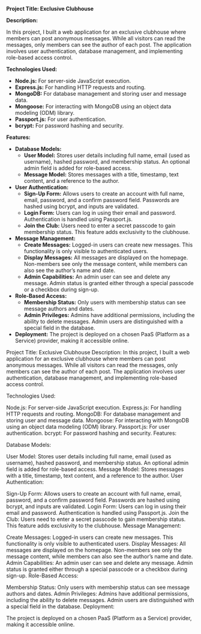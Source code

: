 <strong>Project Title: Exclusive Clubhouse</strong>

<strong>Description:</strong>

In this project, I built a web application for an exclusive clubhouse where members can post anonymous messages. While all visitors can read the messages, only members can see the author of each post. The application involves user authentication, database management, and implementing role-based access control.

<strong>Technologies Used:</strong>

<ul>
  <li><strong>Node.js:</strong> For server-side JavaScript execution.</li>
  <li><strong>Express.js:</strong> For handling HTTP requests and routing.</li>
  <li><strong>MongoDB:</strong> For database management and storing user and message data.</li>
  <li><strong>Mongoose:</strong> For interacting with MongoDB using an object data modeling (ODM) library.</li>
  <li><strong>Passport.js:</strong> For user authentication.</li>
  <li><strong>bcrypt:</strong> For password hashing and security.</li>
</ul>
<strong>Features:</strong>

<ul>
  <li><strong>Database Models:</strong>
    <ul>
      <li><strong>User Model:</strong> Stores user details including full name, email (used as username), hashed password, and membership status. An optional admin field is added for role-based access.</li>
      <li><strong>Message Model:</strong> Stores messages with a title, timestamp, text content, and a reference to the author.</li>
    </ul>
  </li>
  <li><strong>User Authentication:</strong>
    <ul>
      <li><strong>Sign-Up Form:</strong> Allows users to create an account with full name, email, password, and a confirm password field. Passwords are hashed using bcrypt, and inputs are validated.</li>
      <li><strong>Login Form:</strong> Users can log in using their email and password. Authentication is handled using Passport.js.</li>
      <li><strong>Join the Club:</strong> Users need to enter a secret passcode to gain membership status. This feature adds exclusivity to the clubhouse.</li>
    </ul>
  </li>
  <li><strong>Message Management:</strong>
    <ul>
      <li><strong>Create Messages:</strong> Logged-in users can create new messages. This functionality is only visible to authenticated users.</li>
      <li><strong>Display Messages:</strong> All messages are displayed on the homepage. Non-members see only the message content, while members can also see the author’s name and date.</li>
      <li><strong>Admin Capabilities:</strong> An admin user can see and delete any message. Admin status is granted either through a special passcode or a checkbox during sign-up.</li>
    </ul>
  </li>
  <li><strong>Role-Based Access:</strong>
    <ul>
      <li><strong>Membership Status:</strong> Only users with membership status can see message authors and dates.</li>
      <li><strong>Admin Privileges:</strong> Admins have additional permissions, including the ability to delete messages. Admin users are distinguished with a special field in the database.</li>
    </ul>
  </li>
  <li><strong>Deployment:</strong> The project is deployed on a chosen PaaS (Platform as a Service) provider, making it accessible online.</li>
</ul>

Project Title: Exclusive Clubhouse
Description:
In this project, I built a web application for an exclusive clubhouse where members can post anonymous messages. While all visitors can read the messages, only members can see the author of each post. The application involves user authentication, database management, and implementing role-based access control.

Technologies Used:

Node.js: For server-side JavaScript execution.
Express.js: For handling HTTP requests and routing.
MongoDB: For database management and storing user and message data.
Mongoose: For interacting with MongoDB using an object data modeling (ODM) library.
Passport.js: For user authentication.
bcrypt: For password hashing and security.
Features:

Database Models:

User Model: Stores user details including full name, email (used as username), hashed password, and membership status. An optional admin field is added for role-based access.
Message Model: Stores messages with a title, timestamp, text content, and a reference to the author.
User Authentication:

Sign-Up Form: Allows users to create an account with full name, email, password, and a confirm password field. Passwords are hashed using bcrypt, and inputs are validated.
Login Form: Users can log in using their email and password. Authentication is handled using Passport.js.
Join the Club: Users need to enter a secret passcode to gain membership status. This feature adds exclusivity to the clubhouse.
Message Management:

Create Messages: Logged-in users can create new messages. This functionality is only visible to authenticated users.
Display Messages: All messages are displayed on the homepage. Non-members see only the message content, while members can also see the author’s name and date.
Admin Capabilities: An admin user can see and delete any message. Admin status is granted either through a special passcode or a checkbox during sign-up.
Role-Based Access:

Membership Status: Only users with membership status can see message authors and dates.
Admin Privileges: Admins have additional permissions, including the ability to delete messages. Admin users are distinguished with a special field in the database.
Deployment:

The project is deployed on a chosen PaaS (Platform as a Service) provider, making it accessible online.
